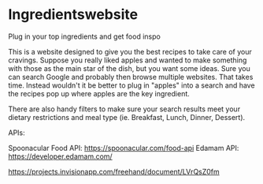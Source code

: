 # Ingredientswebsite
Plug in your top ingredients and get food inspo

This is a website designed to give you the best recipes to take care of your cravings. Suppose you really liked apples and wanted to make something with those as the main star of the dish, but you want some ideas. Sure you can search Google and probably then browse multiple websites. That takes time. Instead wouldn't it be better to plug in "apples" into a search and have the recipes pop up where apples are the key ingredient. 

There are also handy filters to make sure your search results meet your dietary restrictions and meal type (ie. Breakfast, Lunch, Dinner, Dessert).

APIs:

Spoonacular Food API: https://spoonacular.com/food-api
Edamam API: https://developer.edamam.com/

https://projects.invisionapp.com/freehand/document/LVrQsZ0fm
